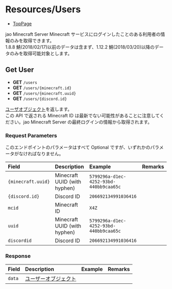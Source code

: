# Resources/Users

- [TopPage](/api-docs/)

jao Minecraft Server Minecraft サービスにログインしたことのある利用者の情報のみを取得できます。  
1.8.8 鯖(2018/02/17)以前のデータは含まず、1.12.2 鯖(2018/03/20)以降のデータのみを取得可能対象とします。

## Get User

- **GET** `/users`
- **GET** `/users/{minecraft.id}`
- **GET** `/users/{minecraft.uuid}`
- **GET** `/users/{discord.id}`

[ユーザオブジェクト](/api-docs/object/user)を返します。  
この API で返される Minecraft ID は最新でない可能性があることに注意してください。jao Minecraft Server の最終ログインの情報から取得されます。

### Request Parameters

このエンドポイントのパラメータはすべて Optional ですが、いずれかのパラメータがなければなりません。

| Field              | Description                  | Example                                | Remarks |
| :----------------- | :--------------------------- | :------------------------------------- | :------ |
| `{minecraft.uuid}` | Minecraft UUID (with hyphen) | `5799296a-d1ec-4252-93bd-440bb9caa65c` |         |
| `{discord.id}`     | Discord ID                   | `206692134991036416`                   |         |
| `mcid`             | Minecraft ID                 | `X4Z`                                  |         |
| `uuid`             | Minecraft UUID (with hyphen) | `5799296a-d1ec-4252-93bd-440bb9caa65c` |         |
| `discordid`        | Discord ID                   | `206692134991036416`                   |         |

### Response

| Field    | Description                                   | Example | Remarks                                                                         |
| :------- | :-------------------------------------------- | :------ | :------------------------------------------------------------------------------ |
| `data`   | [ユーザーオブジェクト](/api-docs/object/user) |         |                                                                                 |
